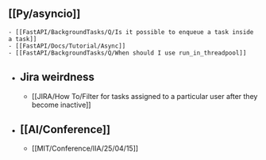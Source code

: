 ## [[Py/asyncio]]
	- [[FastAPI/BackgroundTasks/Q/Is it possible to enqueue a task inside a task]]
	- [[FastAPI/Docs/Tutorial/Async]]
	- [[FastAPI/BackgroundTasks/Q/When should I use run_in_threadpool]]
- ## Jira weirdness
	- [[JIRA/How To/Filter for tasks assigned to a particular user after they become inactive]]
- ## [[AI/Conference]]
	- [[MIT/Conference/IIA/25/04/15]]
